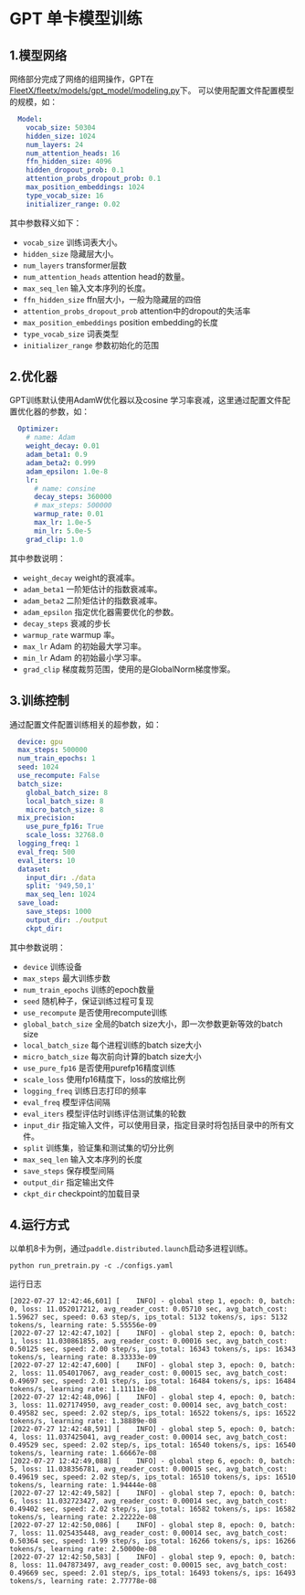 # GPT 单卡模型训练


## 1.模型网络

网络部分完成了网络的组网操作，GPT在[FleetX/fleetx/models/gpt_model/modeling.py]([../../ppocr/modeling](https://github.com/PaddlePaddle/FleetX/tree/develop/fleetx/models/gpt_model))下。 
可以使用配置文件配置模型的规模，如：

```yaml
  Model:
    vocab_size: 50304
    hidden_size: 1024
    num_layers: 24
    num_attention_heads: 16
    ffn_hidden_size: 4096
    hidden_dropout_prob: 0.1
    attention_probs_dropout_prob: 0.1
    max_position_embeddings: 1024
    type_vocab_size: 16
    initializer_range: 0.02
```

其中参数释义如下：
- `vocab_size` 训练词表大小。
- `hidden_size` 隐藏层大小。
- `num_layers` transformer层数
- `num_attention_heads` attention head的数量。
- `max_seq_len` 输入文本序列的长度。
- `ffn_hidden_size` ffn层大小，一般为隐藏层的四倍
- `attention_probs_dropout_prob` attention中的dropout的失活率
- `max_position_embeddings` position embedding的长度
- `type_vocab_size` 词表类型
- `initializer_range` 参数初始化的范围



## 2.优化器


GPT训练默认使用AdamW优化器以及cosine 学习率衰减，这里通过配置文件配置优化器的参数，如：

```yaml
  Optimizer:
    # name: Adam
    weight_decay: 0.01
    adam_beta1: 0.9
    adam_beta2: 0.999
    adam_epsilon: 1.0e-8
    lr:
      # name: consine
      decay_steps: 360000
      # max_steps: 500000
      warmup_rate: 0.01
      max_lr: 1.0e-5
      min_lr: 5.0e-5
    grad_clip: 1.0
```

其中参数说明：

- `weight_decay` weight的衰减率。
- `adam_beta1` 一阶矩估计的指数衰减率。
- `adam_beta2` 二阶矩估计的指数衰减率。
- `adam_epsilon` 指定优化器需要优化的参数。
- `decay_steps` 衰减的步长
- `warmup_rate` warmup 率。
- `max_lr` Adam 的初始最大学习率。
- `min_lr` Adam 的初始最小学习率。
- `grad_clip` 梯度裁剪范围，使用的是GlobalNorm梯度惨案。

## 3.训练控制

通过配置文件配置训练相关的超参数，如：


```yaml
  device: gpu
  max_steps: 500000
  num_train_epochs: 1
  seed: 1024
  use_recompute: False
  batch_size:
    global_batch_size: 8
    local_batch_size: 8
    micro_batch_size: 8
  mix_precision:
    use_pure_fp16: True
    scale_loss: 32768.0
  logging_freq: 1
  eval_freq: 500
  eval_iters: 10
  dataset:
    input_dir: ./data
    split: '949,50,1'
    max_seq_len: 1024
  save_load:
    save_steps: 1000
    output_dir: ./output
    ckpt_dir: 
```

其中参数说明：
- `device` 训练设备
- `max_steps` 最大训练步数
- `num_train_epochs` 训练的epoch数量
- `seed` 随机种子，保证训练过程可复现
- `use_recompute` 是否使用recompute训练
- `global_batch_size` 全局的batch size大小，即一次参数更新等效的batch size
- `local_batch_size` 每个进程训练的batch size大小
- `micro_batch_size` 每次前向计算的batch size大小
- `use_pure_fp16` 是否使用purefp16精度训练
- `scale_loss` 使用fp16精度下，loss的放缩比例
- `logging_freq` 训练日志打印的频率
- `eval_freq` 模型评估间隔
- `eval_iters` 模型评估时训练评估测试集的轮数
- `input_dir` 指定输入文件，可以使用目录，指定目录时将包括目录中的所有文件。
- `split` 训练集，验证集和测试集的切分比例
- `max_seq_len` 输入文本序列的长度
- `save_steps` 保存模型间隔
- `output_dir` 指定输出文件
- `ckpt_dir` checkpoint的加载目录


## 4.运行方式

以单机8卡为例，通过``paddle.distributed.launch``启动多进程训练。

```shell
python run_pretrain.py -c ./configs.yaml
```

运行日志

```
[2022-07-27 12:42:46,601] [    INFO] - global step 1, epoch: 0, batch: 0, loss: 11.052017212, avg_reader_cost: 0.05710 sec, avg_batch_cost: 1.59627 sec, speed: 0.63 step/s, ips_total: 5132 tokens/s, ips: 5132 tokens/s, learning rate: 5.55556e-09
[2022-07-27 12:42:47,102] [    INFO] - global step 2, epoch: 0, batch: 1, loss: 11.030861855, avg_reader_cost: 0.00016 sec, avg_batch_cost: 0.50125 sec, speed: 2.00 step/s, ips_total: 16343 tokens/s, ips: 16343 tokens/s, learning rate: 8.33333e-09
[2022-07-27 12:42:47,600] [    INFO] - global step 3, epoch: 0, batch: 2, loss: 11.054017067, avg_reader_cost: 0.00015 sec, avg_batch_cost: 0.49697 sec, speed: 2.01 step/s, ips_total: 16484 tokens/s, ips: 16484 tokens/s, learning rate: 1.11111e-08
[2022-07-27 12:42:48,096] [    INFO] - global step 4, epoch: 0, batch: 3, loss: 11.027174950, avg_reader_cost: 0.00014 sec, avg_batch_cost: 0.49582 sec, speed: 2.02 step/s, ips_total: 16522 tokens/s, ips: 16522 tokens/s, learning rate: 1.38889e-08
[2022-07-27 12:42:48,591] [    INFO] - global step 5, epoch: 0, batch: 4, loss: 11.037425041, avg_reader_cost: 0.00014 sec, avg_batch_cost: 0.49529 sec, speed: 2.02 step/s, ips_total: 16540 tokens/s, ips: 16540 tokens/s, learning rate: 1.66667e-08
[2022-07-27 12:42:49,088] [    INFO] - global step 6, epoch: 0, batch: 5, loss: 11.038356781, avg_reader_cost: 0.00015 sec, avg_batch_cost: 0.49619 sec, speed: 2.02 step/s, ips_total: 16510 tokens/s, ips: 16510 tokens/s, learning rate: 1.94444e-08
[2022-07-27 12:42:49,582] [    INFO] - global step 7, epoch: 0, batch: 6, loss: 11.032723427, avg_reader_cost: 0.00014 sec, avg_batch_cost: 0.49402 sec, speed: 2.02 step/s, ips_total: 16582 tokens/s, ips: 16582 tokens/s, learning rate: 2.22222e-08
[2022-07-27 12:42:50,086] [    INFO] - global step 8, epoch: 0, batch: 7, loss: 11.025435448, avg_reader_cost: 0.00014 sec, avg_batch_cost: 0.50364 sec, speed: 1.99 step/s, ips_total: 16266 tokens/s, ips: 16266 tokens/s, learning rate: 2.50000e-08
[2022-07-27 12:42:50,583] [    INFO] - global step 9, epoch: 0, batch: 8, loss: 11.047873497, avg_reader_cost: 0.00015 sec, avg_batch_cost: 0.49669 sec, speed: 2.01 step/s, ips_total: 16493 tokens/s, ips: 16493 tokens/s, learning rate: 2.77778e-08
```

